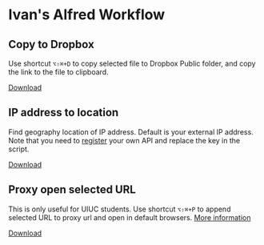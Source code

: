 Ivan's Alfred Workflow
======================

Copy to Dropbox
---------------

Use shortcut `⌥⇧⌘+D` to copy selected file to Dropbox Public folder, and copy the link to the file to clipboard.

[Download](http://d.pr/f/2m7C)

IP address to location
----------------------

Find geography location of IP address. Default is your external IP address.
Note that you need to [register](http://ipinfodb.com/register.php) your own API and replace the key in the script.  

[Download](http://d.pr/f/FoyO)

Proxy open selected URL
-----------------------

This is only useful for UIUC students.
Use shortcut `⌥⇧⌘+P` to append selected URL to proxy url and open in default browsers. [More information](https://proxy2.library.illinois.edu/menu)

[Download](http://d.pr/f/tCRn)